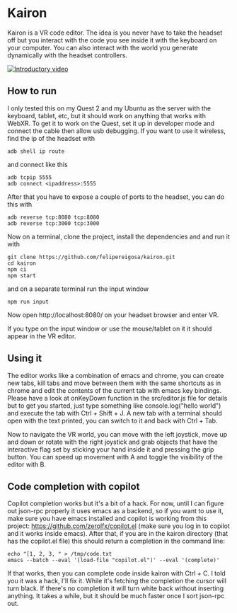 # Kairon

Kairon is a VR code editor. The idea is you never have to take the headset off but you interact with the code you see inside it with the keyboard on your computer. You can also interact with the world you generate dynamically with the headset controllers.

[![Introductory video](https://felipereigosa.com/thumbnail-yt.png)](https://www.youtube.com/watch?v=Y2uiSF48bNY)

## How to run

I only tested this on my Quest 2 and my Ubuntu as the server with the keyboard, tablet, etc, but it should work on anything that works with WebXR. To get it to work on the Quest, set it up in developer mode and connect the cable then allow usb debugging. If you want to use it wireless, find the ip of the headset with

```
adb shell ip route
```

and connect like this

```
adb tcpip 5555
adb connect <ipaddress>:5555
```

After that you have to expose a couple of ports to the headset, you can do this with

```
adb reverse tcp:8080 tcp:8080
adb reverse tcp:3000 tcp:3000
```

Now on a terminal, clone the project, install the dependencies and and run it with

```
git clone https://github.com/felipereigosa/kairon.git
cd kairon
npm ci
npm start
```

and on a separate terminal run the input window

```
npm run input
```

Now open http://localhost:8080/ on your headset browser and enter VR.

If you type on the input window or use the mouse/tablet on it it should appear in the VR editor.

## Using it

The editor works like a combination of emacs and chrome, you can create new tabs, kill tabs and move between them with the same shortcuts as in chrome and edit the contents of the current tab with emacs key bindings. Please have a look at onKeyDown function in the src/editor.js file for details but to get you started, just type something like console.log("hello world") and execute the tab with Ctrl + Shift + J. A new tab with a terminal should open with the text printed, you can switch to it and back with Ctrl + Tab.

Now to navigate the VR world, you can move with the left joystick, move up and down or rotate with the right joystick and grab objects that have the interactive flag set by sticking your hand inside it and pressing the grip button. You can speed up movement with A and toggle the visibility of the editor with B.

## Code completion with copilot

Copilot completion works but it's a bit of a hack. For now, until I can figure out json-rpc properly it uses emacs as a backend, so if you want to use it, make sure you have emacs installed and copilot is working from this project: https://github.com/zerolfx/copilot.el (make sure you log in to copilot and it works inside emacs). After that, if you are in the kairon directory (that has the copilot.el file) this should return a completion in the command line:

```
echo "[1, 2, 3, " > /tmp/code.txt
emacs --batch --eval '(load-file "copilot.el")' --eval '(complete)'
```

If that works, then you can complete code inside kairon with Ctrl + C. I told you it was a hack, I'll fix it. While it's fetching the completion the cursor will turn black. If there's no completion it will turn white back without inserting anything. It takes a while, but it should be much faster once I sort json-rpc out.